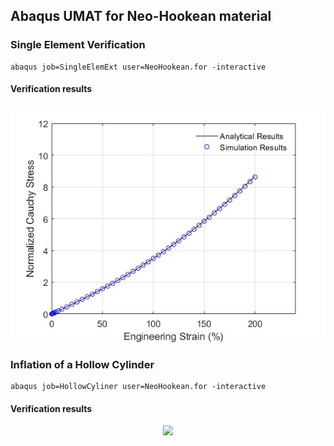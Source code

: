 ## Abaqus UMAT for Neo-Hookean material

### Single Element Verification
```
abaqus job=SingleElemExt user=NeoHookean.for -interactive
```

#### Verification results
<div align=center>
<img src="https://github.com/brightfrank1999/abaqus-umat/blob/main/NeoHookean/imgs/Verification.jpg">
</div>

### Inflation of a Hollow Cylinder
```
abaqus job=HollowCyliner user=NeoHookean.for -interactive
```

#### Verification results
<div align=center>
<img src="https://github.com/brightfrank1999/abaqus-umat/blob/main/NeoHookean/imgs/HollowCyliner.tiff">
</div>
